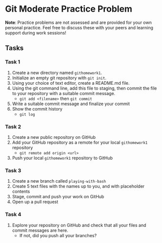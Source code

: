 # Git Moderate Practice Problem

**Note**: Practice problems are not assessed and are provided for your own personal practice. Feel free to discuss these with your peers and learning support during work sessions!

## Tasks
### Task 1
1. Create a new directory named `githomework1`.
2. Initialize an empty git repository with `git init`.
3. Using your choice of text editor, create a README.md file.
4. Using the git command line, add this file to staging, then commit the file to your repository with a suitable commit message.
    * `git add <filename>` then `git commit`
5. Write a suitable commit message and finalize your commit
8. Show the commit history
    * `git log`


### Task 2
1. Create a new public repository on GitHub
2. Add your GitHub repository as a remote for your local `githomework1` repository
    * `git remote add origin <url>`
3. Push your local `githomework1` repository to GitHub


### Task 3
1. Create a new branch called `playing-with-bash`
2. Create 5 text files with the names up to you, and with placeholder contents
4. Stage, commit and push your work on GitHub
5. Open up a pull request

### Task 4
1. Explore your repository on GitHub and check that all your files and commit messages are here.
    * If not, did you push all your branches?
